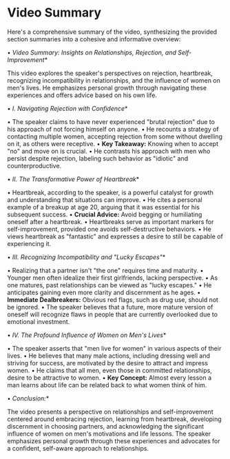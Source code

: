 # Video Summary

Here's a comprehensive summary of the video, synthesizing the provided section summaries into a cohesive and informative overview:

• *Video Summary: Insights on Relationships, Rejection, and Self-Improvement**


This video explores the speaker's perspectives on rejection, heartbreak, recognizing incompatibility in relationships, and the influence of women on men's lives. He emphasizes personal growth through navigating these experiences and offers advice based on his own life.

• *I. Navigating Rejection with Confidence**

• The speaker claims to have never experienced "brutal rejection" due to his approach of not forcing himself on anyone.
• He recounts a strategy of contacting multiple women, accepting rejection from some without dwelling on it, as others were receptive.
• **Key Takeaway:** Knowing when to accept "no" and move on is crucial.
• He contrasts his approach with men who persist despite rejection, labeling such behavior as "idiotic" and counterproductive.

• *II. The Transformative Power of Heartbreak**

• Heartbreak, according to the speaker, is a powerful catalyst for growth and understanding that situations can improve.
• He cites a personal example of a breakup at age 20, arguing that it was essential for his subsequent success.
• **Crucial Advice:** Avoid begging or humiliating oneself after a heartbreak.
• Heartbreaks serve as important markers for self-improvement, provided one avoids self-destructive behaviors.
• He views heartbreak as "fantastic" and expresses a desire to still be capable of experiencing it.

• *III. Recognizing Incompatibility and "Lucky Escapes"**

• Realizing that a partner isn't "the one" requires time and maturity.
• Younger men often idealize their first girlfriends, lacking perspective.
• As one matures, past relationships can be viewed as "lucky escapes."
• He anticipates gaining even more clarity and discernment as he ages.
• **Immediate Dealbreakers:** Obvious red flags, such as drug use, should not be ignored.
• The speaker believes that a future, more mature version of oneself will recognize flaws in people that are currently overlooked due to emotional investment.

• *IV. The Profound Influence of Women on Men's Lives**

• The speaker asserts that "men live for women" in various aspects of their lives.
• He believes that many male actions, including dressing well and striving for success, are motivated by the desire to attract and impress women.
• He claims that all men, even those in committed relationships, desire to be attractive to women.
• **Key Concept:** Almost every lesson a man learns about life can be related back to what women think of him.

• *Conclusion:**


The video presents a perspective on relationships and self-improvement centered around embracing rejection, learning from heartbreak, developing discernment in choosing partners, and acknowledging the significant influence of women on men's motivations and life lessons. The speaker emphasizes personal growth through these experiences and advocates for a confident, self-aware approach to relationships.